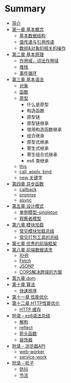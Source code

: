 # Summary

* [简介](README.md)
* [第一章 基本概念](chapter1/README.md)
  * [基本数据结构](chapter1/basic.md)
  * [值传递与引用传递](chapter1/basic-depth.md)
  * [数组&对象的相关的操作](chapter1/array-depth.md)
* [第二章 基本原理](chapter2/README.md)
  * [作用域，词法作用域](chapter2/context.md)
  * [堆栈](chapter2/stack.md)
  * [事件循环](chapter2/event-loop.md)
* [第三章 基本语法](chapter3/README.md)
  * [对象](chapter3/section2.md)
  * [函数](chapter3/section3.md)
  * [原型](chapter3/prototype.md)
    * 什么是原型
    * 构造函数
    * 原型链
    * 原型链继承
    * 借用构造函数继承
    * 组合继承
    * 原型式继承
    * 寄生式继承
    * 寄生组合式继承
    * es6 类继承
  * [this](chapter3/this.md)
  * [call, apply, bind](chapter3/call-apply-bind.md)
  * [new 关键字](chapter3/new.md)
* [第四章 异步函数](chapter4/README.md)
  * [callback](chapter4/callback.md)
  * [promise](chapter4/promise.md)
  * [async](chapter4/async.md)
* [第五章 设计模式](chapter5/README.md)
  * [单例模型-singleton](chapter5/README.md)
  * [观察者模型](chapter5/README.md)
* [第六章 模块加载](chapter6/README.md)
  * [常见模块加载总结](chapter6/section1.md)
  * [常见打包工具的总结](chapter6/section1.md)
* [第七章 优秀的前端框架](chapter7/README.md)
* [第八章 前端数据请求](chapter8/README.md)
  * [XHR](chapter8/XHR.md)
  * [Fetch](chapter8/Fetch.md)
  * [JSONP](chapter8/JSONP.md)
  * [CORS解决跨域的方案](chapter8/CORS.md)
* [第九章 dom](chapter9/README.md)
* [第十章 算法](chapter10/README.md)
  * [快速排序](chapter10/quick-sort.md)
* [第十一章 性能优化](chapter11/README.md)
* [第十二章 HTTP性能优化](chapter12/README.md)
    * [HTTP 缓存](chapter12/section.1.md)
* [附录 - es6语法总结](AppendixA/README.md)
  * [解构](AppendixA/destructure.md)
  * [reflect](AppendixA/reflect.md)
  * [箭头函数](AppendixA/arrow-function.md)
  * [装饰器](AppendixA/arrow-function.md)
* [附录 - 浏览器API](AppendixB/README.md)
  * [web-worker](AppendixB/web-worker.md)
  * [service-work](AppendixB/service-work.md)
* [附录 - 轮子](AppendixC/README.md)
  * [防抖](AppendixC/debounce.md)
  * [节流](AppendixC/throttle.md)
